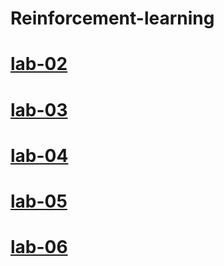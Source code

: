 # Reinforcement-learning
# [lab-02](https://colab.research.google.com/drive/1ojkzYJHQC_cOrLC4UEB8eH2I5k4ExKJz)
# [lab-03](https://colab.research.google.com/drive/1a0fEQqY8IBeQSLPDYUuUJ4v0ZfI6M0Or#scrollTo=h7cuusCS01Ji)
# [lab-04](https://colab.research.google.com/drive/1tKl_aDfCP70gYhCUsIcGTTWGTZy7fL7q#scrollTo=NZI5i1bE6bwP)
# [lab-05](https://colab.research.google.com/drive/1ZKD4xQEW7F6Nb02STOkwlasB5XYMBU0o#scrollTo=6Q1owSFH4rB7)
# [lab-06](https://colab.research.google.com/drive/1xkbI1tXMgWvJQvUH3QbVBHB3rX1QI2D1?usp=sharing)
